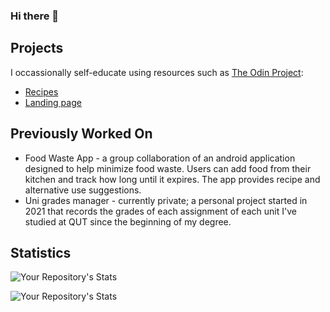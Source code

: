 ### Hi there 👋

## Projects
I occassionally self-educate using resources such as [The Odin Project](https://www.theodinproject.com/):
* [Recipes](https://thealmightyevie.github.io/odin-recipes/)
* [Landing page](https://thealmightyevie.github.io/odin-landing-page/)

## Previously Worked On
* Food Waste App - a group collaboration of an android application designed to help minimize food waste. Users can add food from their kitchen and track how long until it expires. The app provides recipe and alternative use suggestions.
* Uni grades manager - currently private; a personal project started in 2021 that records the grades of each assignment of each unit I've studied at QUT since the beginning of my degree.

## Statistics
![Your Repository's Stats](https://github-readme-stats.vercel.app/api?username=thealmightyevie&show_icons=true)

![Your Repository's Stats](https://github-readme-stats.vercel.app/api/top-langs/?username=thealmightyevie&theme=blue-green)

<!--
**thealmightyevie/thealmightyevie** is a ✨ _special_ ✨ repository because its `README.md` (this file) appears on your GitHub profile.

Here are some ideas to get you started:

- 🔭 I’m currently working on ...
- 🌱 I’m currently learning ...
- 👯 I’m looking to collaborate on ...
- 🤔 I’m looking for help with ...
- 💬 Ask me about ...
- 📫 How to reach me: ...
- 😄 Pronouns: ...
- ⚡ Fun fact: ...
-->
